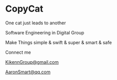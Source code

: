 # CopyCat
One cat just leads to another

Software Engineering in Digital Group

Make Things  simple  & swift  & super & smart  &  safe 

Connect me 

 KikennGroup@gmail.com 

 AaronSmart@qq.com

